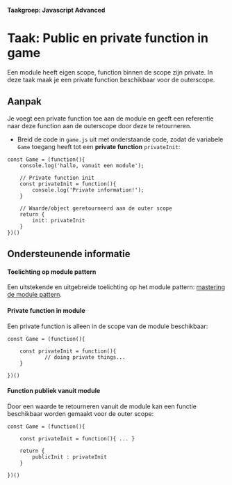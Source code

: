 **Taakgroep: Javascript Advanced**

# Taak: Public en private function in game

Een module heeft eigen scope, function binnen de scope zijn private. In deze taak maak je een private function beschikbaar voor de outerscope.

## Aanpak

Je voegt een private function toe aan de module en geeft een referentie naar deze function aan de outerscope door deze te retourneren.

-   Breid de code in `game.js` uit met onderstaande code, zodat de variabele `Game` toegang heeft tot een **private function** `privateInit`:

```
const Game = (function(){
    console.log('hallo, vanuit een module');

    // Private function init
    const privateInit = function(){
        console.log('Private information!');
    }

    // Waarde/object geretourneerd aan de outer scope
    return {
        init: privateInit
    }
})()
```

## Ondersteunende informatie

#### Toelichting op module pattern

Een uitstekende en uitgebreide toelichting op het module pattern: [mastering de module pattern](https://ultimatecourses.com/blog/mastering-the-module-pattern).

#### Private function in module

Een private function is alleen in de scope van de module beschikbaar:

```
const Game = (function(){

    const privateInit = function(){
            // doing private things...
    }

})()
```

#### Function publiek vanuit module

Door een waarde te retourneren vanuit de module kan een functie beschikbaar worden gemaakt voor de outer scope:

```
const Game = (function(){

    const privateInit = function(){ ... }

    return {
        publicInit : privateInit
    }

})()
```